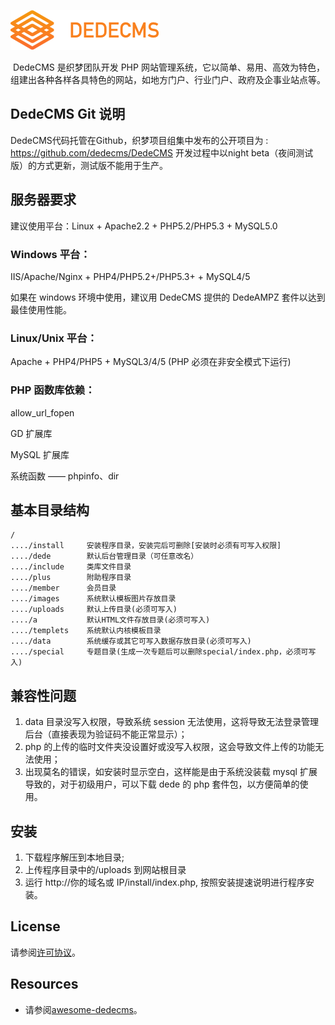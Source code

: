 ![dedecms](/assets/img/dedecms_logo.png)

​ DedeCMS 是织梦团队开发 PHP 网站管理系统，它以简单、易用、高效为特色，组建出各种各样各具特色的网站，如地方门户、行业门户、政府及企事业站点等。

## DedeCMS Git 说明

DedeCMS代码托管在Github，织梦项目组集中发布的公开项目为 : https://github.com/dedecms/DedeCMS 
开发过程中以night beta（夜间测试版）的方式更新，测试版不能用于生产。

## 服务器要求

建议使用平台：Linux + Apache2.2 + PHP5.2/PHP5.3 + MySQL5.0

### Windows 平台：

IIS/Apache/Nginx + PHP4/PHP5.2+/PHP5.3+ + MySQL4/5

如果在 windows 环境中使用，建议用 DedeCMS 提供的 DedeAMPZ 套件以达到最佳使用性能。

### Linux/Unix 平台：

Apache + PHP4/PHP5 + MySQL3/4/5 (PHP 必须在非安全模式下运行)

### PHP 函数库依赖：

allow_url_fopen

GD 扩展库

MySQL 扩展库

系统函数 —— phpinfo、dir

## 基本目录结构

```
/
..../install     安装程序目录，安装完后可删除[安装时必须有可写入权限]
..../dede        默认后台管理目录（可任意改名）
..../include     类库文件目录
..../plus        附助程序目录
..../member      会员目录
..../images      系统默认模板图片存放目录
..../uploads     默认上传目录(必须可写入)
..../a           默认HTML文件存放目录(必须可写入)
..../templets    系统默认内核模板目录
..../data        系统缓存或其它可写入数据存放目录(必须可写入)
..../special     专题目录(生成一次专题后可以删除special/index.php，必须可写入)
```

## 兼容性问题

1. data 目录没写入权限，导致系统 session 无法使用，这将导致无法登录管理后台（直接表现为验证码不能正常显示）；
2. php 的上传的临时文件夹没设置好或没写入权限，这会导致文件上传的功能无法使用；
3. 出现莫名的错误，如安装时显示空白，这样能是由于系统没装载 mysql 扩展导致的，对于初级用户，可以下载 dede 的 php 套件包，以方便简单的使用。

## 安装

1. 下载程序解压到本地目录;
2. 上传程序目录中的/uploads 到网站根目录
3. 运行 http://你的域名或 IP/install/index.php, 按照安装提速说明进行程序安装。

## License

请参阅[许可协议](/license.txt)。

## Resources

- 请参阅[awesome-dedecms](https://github.com/dedecms/awesome-dedecms)。
